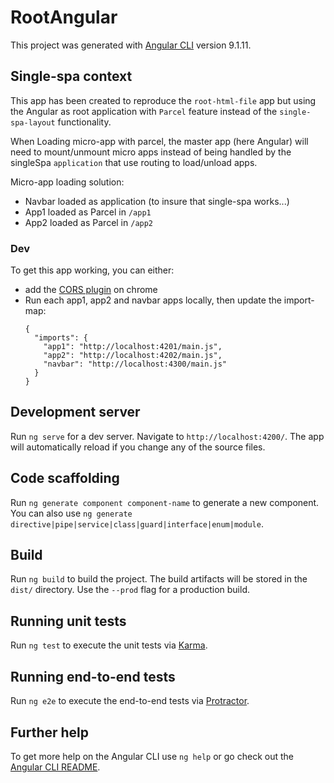 # RootAngular

This project was generated with [Angular CLI](https://github.com/angular/angular-cli) version 9.1.11.


## Single-spa context

This app has been created to reproduce the `root-html-file` app but using the Angular as root application with `Parcel` feature instead of the `single-spa-layout` functionality.

When Loading micro-app with parcel, the master app (here Angular) will need to mount/unmount micro apps instead of being handled by the singleSpa `application` that use routing to load/unload apps. 

Micro-app loading solution: 
- Navbar loaded as application (to insure that single-spa works...)
- App1 loaded as Parcel in `/app1`
- App2 loaded as Parcel in `/app2`

### Dev

To get this app working, you can either:
- add the [CORS plugin](https://chrome.google.com/webstore/detail/allow-cors-access-control/lhobafahddgcelffkeicbaginigeejlf?hl=en) on chrome
- Run each app1, app2 and navbar apps locally, then update the import-map:
    ```
    {
      "imports": {
        "app1": "http://localhost:4201/main.js",
        "app2": "http://localhost:4202/main.js",
        "navbar": "http://localhost:4300/main.js"
      }
    }
    ```


## Development server

Run `ng serve` for a dev server. Navigate to `http://localhost:4200/`. The app will automatically reload if you change any of the source files.

## Code scaffolding

Run `ng generate component component-name` to generate a new component. You can also use `ng generate directive|pipe|service|class|guard|interface|enum|module`.

## Build

Run `ng build` to build the project. The build artifacts will be stored in the `dist/` directory. Use the `--prod` flag for a production build.

## Running unit tests

Run `ng test` to execute the unit tests via [Karma](https://karma-runner.github.io).

## Running end-to-end tests

Run `ng e2e` to execute the end-to-end tests via [Protractor](http://www.protractortest.org/).

## Further help

To get more help on the Angular CLI use `ng help` or go check out the [Angular CLI README](https://github.com/angular/angular-cli/blob/master/README.md).
